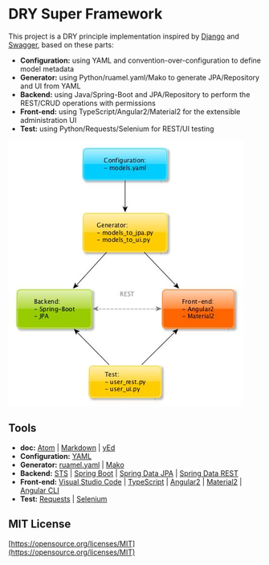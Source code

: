 # DRY Super Framework

This project is a DRY principle implementation inspired by [Django](https://www.djangoproject.com/)
and [Swagger](https://swagger.io/), based on these parts:

* **Configuration:** using YAML and convention-over-configuration to define model metadata
* **Generator:** using Python/ruamel.yaml/Mako to generate JPA/Repository and UI from YAML
* **Backend:** using Java/Spring-Boot and JPA/Repository to perform the REST/CRUD operations with permissions
* **Front-end:** using TypeScript/Angular2/Material2 for the extensible administration UI
* **Test:** using Python/Requests/Selenium for REST/UI testing

![overview](doc/schemas/overview.jpg)

## Tools
* **doc:**
[Atom](https://atom.io/) |
[Markdown](https://guides.github.com/features/mastering-markdown/) |
[yEd](https://www.yworks.com/products/yed)
* **Configuration:**
[YAML](http://www.yaml.org/)
* **Generator:**
[ruamel.yaml](http://yaml.readthedocs.io/) |
[Mako](http://www.makotemplates.org/)
* **Backend:**
[STS](https://spring.io/tools/sts) |
[Spring Boot](http://docs.spring.io/spring-boot/docs/current/reference/htmlsingle/) |
[Spring Data JPA](https://docs.spring.io/spring-data/jpa/docs/current/reference/html/) |
[Spring Data REST](http://docs.spring.io/spring-data/rest/docs/current/reference/html/)
* **Front-end:**
[Visual Studio Code](https://code.visualstudio.com/) |
[TypeScript](https://www.typescriptlang.org/) |
[Angular2](https://angular.io/) |
[Material2](https://material.angular.io/) |
[Angular CLI](https://cli.angular.io/)
* **Test:**
[Requests](http://docs.python-requests.org/) |
[Selenium](http://selenium-python.readthedocs.io/)

## MIT License
[https://opensource.org/licenses/MIT](https://opensource.org/licenses/MIT)
